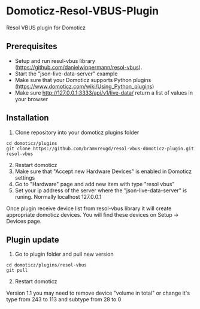 # Domoticz-Resol-VBUS-Plugin
Resol VBUS plugin for Domoticz

## Prerequisites
* Setup and run resul-vbus library (https://github.com/danielwippermann/resol-vbus).
* Start  the "json-live-data-server" example
* Make sure that your Domoticz supports Python plugins (https://www.domoticz.com/wiki/Using_Python_plugins)
* Make sure http://127.0.0.1:3333/api/v1/live-data/ return a list of values in your browser 

## Installation

1. Clone repository into your domoticz plugins folder
```
cd domoticz/plugins
git clone https://github.com/bramvreugd/resol-vbus-domoticz-plugin.git resol-vbus
```
2. Restart domoticz
3. Make sure that "Accept new Hardware Devices" is enabled in Domoticz settings
4. Go to "Hardware" page and add new item with type "resol vbus"
5. Set your ip address of the server where the "json-live-data-server" is runing. Normally localhost 127.0.0.1

Once plugin receive device list from resol-vbus library it will create appropriate domoticz devices. You will find these devices on Setup -> Devices page.

## Plugin update
1. Go to plugin folder and pull new version
```
cd domoticz/plugins/resol-vbus
git pull
```
2. Restart domoticz


Version 1.1 you may need to remove device "volume in total" or change it's type from 243 to 113 and subtype from 28 to 0
